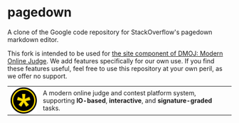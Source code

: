 pagedown
========

A clone of the Google code repository for StackOverflow&#39;s pagedown markdown editor.

This fork is intended to be used for [the site component of DMOJ: Modern Online Judge](https://github.com/DMOJ/online-judge).
We add features specifically for our own use. If you find these features useful, feel free to use this repository
at your own peril, as we offer no support.

<table>
<tr>
<td>
<a href="https://dmoj.ca/">
<img src="https://github.com/DMOJ/online-judge/blob/master/logo.png?raw=true" width="120px" align="left"></img>
</a>
</td>
<td>
A modern online judge and contest platform system, supporting <b>IO-based</b>, <b>interactive</b>, and <b>signature-graded</b> tasks.
</td>
</tr>
</table>

